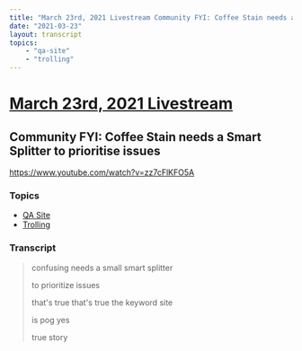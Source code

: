 ```yaml
---
title: "March 23rd, 2021 Livestream Community FYI: Coffee Stain needs a Smart Splitter to prioritise issues"
date: "2021-03-23"
layout: transcript
topics:
    - "qa-site"
    - "trolling"
---
```

# [March 23rd, 2021 Livestream](../2021-03-23.md)
## Community FYI: Coffee Stain needs a Smart Splitter to prioritise issues
https://www.youtube.com/watch?v=zz7cFlKFO5A

### Topics
* [QA Site](../topics/qa-site.md)
* [Trolling](../topics/trolling.md)

### Transcript

> confusing needs a small smart splitter
>
> to prioritize issues
>
> that's true that's true the keyword site
>
> is pog yes
>
> true story
